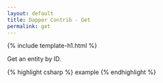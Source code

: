 ```yaml
---
layout: default
title: Dapper Contrib - Get
permalink: get
---
```


{% include template-h1.html %}

Get an entity by ID.

{% highlight csharp %}
example
{% endhighlight %}
